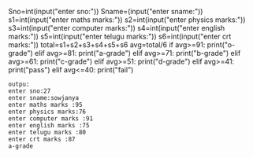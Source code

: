 Sno=int(input("enter sno:"))
Sname=(input("enter sname:"))
s1=int(input("enter maths marks:"))
s2=int(input("enter physics marks:"))
s3=int(input("enter computer marks:"))
s4=int(input("enter english marks:"))
s5=int(input("enter telugu marks:"))
s6=int(input("enter crt marks:"))
total=s1+s2+s3+s4+s5+s6
avg=total/6
if avg>=91:
    print("o-grade")
elif avg>=81:
    print("a-grade")
elif avg>=71:
    print("b-grade")
elif avg>=61:
    print("c-grade")
elif avg>=51:
    print("d-grade")
elif avg>=41:
    print("pass")
elif avg<=40:
    print("fail")
    
    
    
    outpu:
    enter sno:27
    enter sname:sowjanya
    enter maths marks :95
    enter physics marks:76
    enter computer marks :91
    enter english marks :75 
    enter telugu marks :80 
    enter crt marks :87
    a-grade
